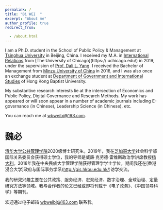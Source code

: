 ```yaml
---
permalink: /
title: "Bi WEI  "
excerpt: "About me"
author_profile: true
redirect_from: 

  - /about.html
---
```


I am a Ph.D. student in the School of Public Policy & Management at [Tsinghua University](http://www.sppm.tsinghua.edu.cn/index.html) in Beijing, China. I received my M.A. in [International Relations]( https://cir.uchicago.edu/) from [The University of Chicago](https:// uchicago.edu/) in 2019, under the supervision of [Prof. Dali L. Yang](https://political-science.uchicago.edu/directory/dali-yang). I received the Bachelor of Management from [Minzu University of China]( https://www.muc.edu.cn/) in 2018, and I was also once an exchange student at [Department of Government and International Studies](http://gis.hkbu.edu.hk/) of Hong Kong Baptist University.

My substantive research interests lie at the intersection of Economics and Public Policy, Digital Governance and Research Methods. My work has appeared or will soon appear in a number of academic journals including E-governance (in Chinese), Leadership Science (in Chinese), etc.

You can reach me at wbweibi@163.com.

魏必
======
[清华大学公共管理学院]( http://www.sppm.tsinghua.edu.cn/index.html)2020级博士研究生。2019年，我在[芝加哥大学](https://cir.uchicago.edu)社会科学部国际关系委员会获得硕士学位，我的导师是威廉·克劳德·雷维斯政治学讲席教授[杨大利]( https://political-science.uchicago.edu/directory/dali-yang)。2018年我在中央民族大学管理学院获得管理学学士学位，期间我还在[香港浸会大学]政府与国际事务学系(http://gis.hkbu.edu.hk/)访学交流。

我的研究兴趣主要在公共政策、服务经济、宏观经济、数字治理、全球治理、定量研究方法等领域。我与合作者的论文已经或即将刊载于《电子政务》、《中国领导科学》等期刊。

欢迎通过电子邮箱 wbweibi@163.com 联系我。

